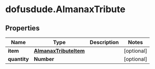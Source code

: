 # dofusdude.AlmanaxTribute

## Properties

Name | Type | Description | Notes
------------ | ------------- | ------------- | -------------
**item** | [**AlmanaxTributeItem**](AlmanaxTributeItem.md) |  | [optional] 
**quantity** | **Number** |  | [optional] 


